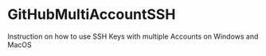# GitHubMultiAccountSSH
Instruction on how to use SSH Keys with multiple Accounts on Windows and MacOS
